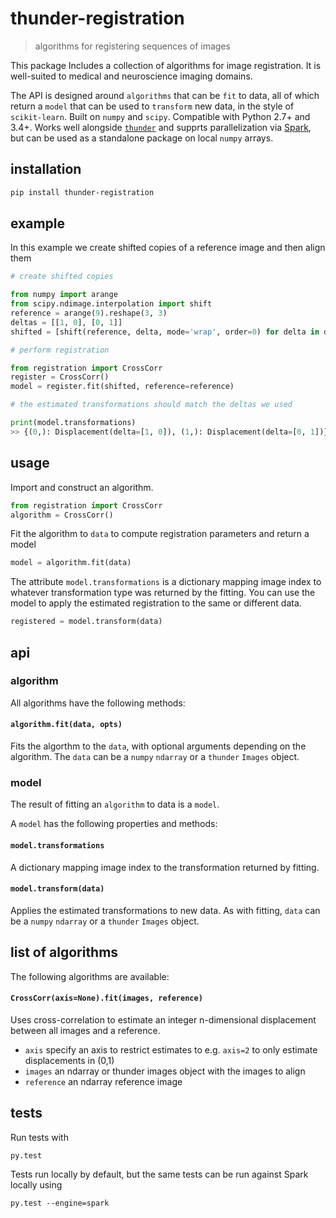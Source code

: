 # thunder-registration

> algorithms for registering sequences of images

This package Includes a collection of algorithms for image registration. It is well-suited to medical and neuroscience imaging domains.

The API is designed around `algorithms` that can be `fit` to data, all of which return a `model` that can be used to `transform` new data, in the style of `scikit-learn`. Built on `numpy` and `scipy`. Compatible with Python 2.7+ and 3.4+. Works well alongside [`thunder`](http://thunder-project.org) and supprts parallelization via [Spark](spark-project.org), but can be used as a standalone package on local `numpy` arrays.

## installation

```bash
pip install thunder-registration
```

## example

In this example we create shifted copies of a reference image and then align them

```python
# create shifted copies

from numpy import arange
from scipy.ndimage.interpolation import shift
reference = arange(9).reshape(3, 3)
deltas = [[1, 0], [0, 1]]
shifted = [shift(reference, delta, mode='wrap', order=0) for delta in deltas]

# perform registration

from registration import CrossCorr
register = CrossCorr()
model = register.fit(shifted, reference=reference)

# the estimated transformations should match the deltas we used

print(model.transformations)
>> {(0,): Displacement(delta=[1, 0]), (1,): Displacement(delta=[0, 1])}
```

## usage

Import and construct an algorithm.

```python
from registration import CrossCorr
algorithm = CrossCorr()
```

Fit the algorithm to `data` to compute registration parameters and return a model

```python
model = algorithm.fit(data)
```

The attribute `model.transformations` is a dictionary mapping image index to whatever transformation type was returned by the fitting. You can use the model to apply the estimated registration to the same or different data.

```python
registered = model.transform(data)
```

## api

### algorithm

All algorithms have the following methods:

#### `algorithm.fit(data, opts)`

Fits the algorthm to the `data`, with optional arguments depending on the algorithm. The `data` can be a `numpy` `ndarray` or a `thunder` `Images` object.

### model

The result of fitting an `algorithm` to data is a `model`.

A `model` has the following properties and methods:

#### `model.transformations`

A dictionary mapping image index to the transformation returned by fitting.

#### `model.transform(data)`

Applies the estimated transformations to new data. As with fitting, `data` can be a `numpy` `ndarray` or a `thunder` `Images` object.

## list of algorithms

The following algorithms are available:

#### `CrossCorr(axis=None).fit(images, reference)`

Uses cross-correlation to estimate an integer n-dimensional displacement between all images and a reference.

- `axis` specify an axis to restrict estimates to e.g. `axis=2` to only estimate displacements in (0,1)
- `images` an ndarray or thunder images object with the images to align
- `reference` an ndarray reference image

## tests

Run tests with 

```
py.test
```

Tests run locally by default, but the same tests can be run against Spark locally using

```
py.test --engine=spark
```
